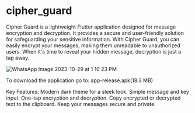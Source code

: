 # cipher_guard

Cipher Guard is a lightweight Flutter application designed for message encryption and decryption. It provides a secure and user-friendly solution for safeguarding your sensitive information. With Cipher Guard, you can easily encrypt your messages, making them unreadable to unauthorized users. When it's time to reveal your hidden message, decryption is just a tap away.

![WhatsApp Image 2023-10-29 at 1 10 23 PM](https://github.com/ben-blance/cipher_guard/assets/147723363/68afcf0b-1c78-4631-99a4-7c6f9216395d)

To download the application go to: app-release.apk(18.3 MB)

Key Features:
Modern dark theme for a sleek look.
Simple message and key input.
One-tap encryption and decryption.
Copy encrypted or decrypted text to the clipboard.
Keep your messages secure and private.
